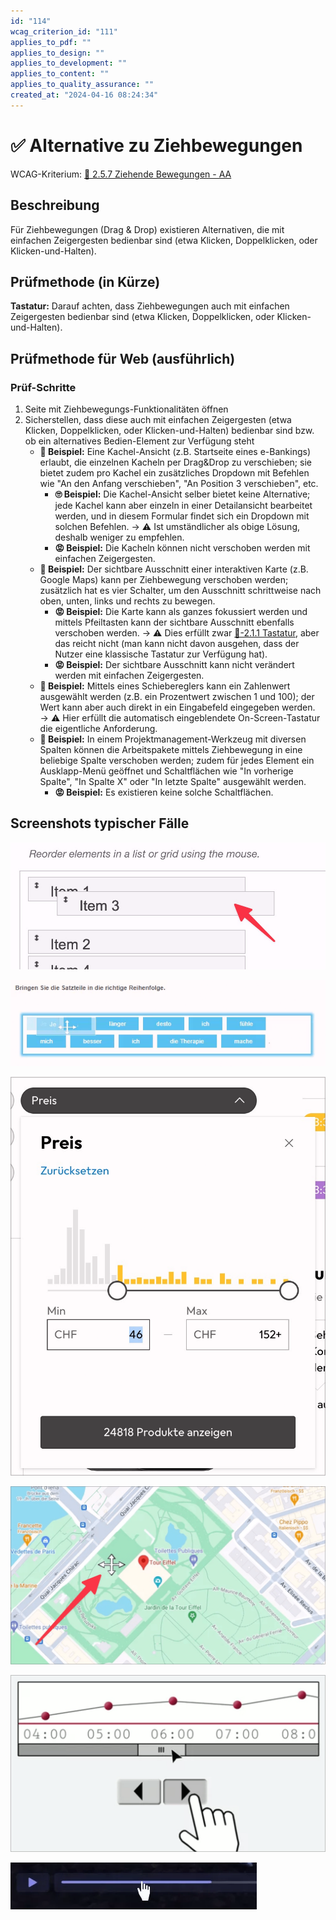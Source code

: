 ```yaml
---
id: "114"
wcag_criterion_id: "111"
applies_to_pdf: ""
applies_to_design: ""
applies_to_development: ""
applies_to_content: ""
applies_to_quality_assurance: ""
created_at: "2024-04-16 08:24:34"
---
```


# ✅ Alternative zu Ziehbewegungen

WCAG-Kriterium: [📜 2.5.7 Ziehende Bewegungen - AA](..)

## Beschreibung

Für Ziehbewegungen (Drag & Drop) existieren Alternativen, die mit einfachen Zeigergesten bedienbar sind (etwa Klicken, Doppelklicken, oder Klicken-und-Halten).

## Prüfmethode (in Kürze)

**Tastatur:** Darauf achten, dass Ziehbewegungen auch mit einfachen Zeigergesten bedienbar sind (etwa Klicken, Doppelklicken, oder Klicken-und-Halten).

## Prüfmethode für Web (ausführlich)

### Prüf-Schritte

1. Seite mit Ziehbewegungs-Funktionalitäten öffnen
1. Sicherstellen, dass diese auch mit einfachen Zeigergesten (etwa Klicken, Doppelklicken, oder Klicken-und-Halten) bedienbar sind bzw. ob ein alternatives Bedien-Element zur Verfügung steht
    - **🙂 Beispiel:** Eine Kachel-Ansicht (z.B. Startseite eines e-Bankings) erlaubt, die einzelnen Kacheln per Drag&Drop zu verschieben; sie bietet zudem pro Kachel ein zusätzliches Dropdown mit Befehlen wie "An den Anfang verschieben", "An Position 3 verschieben", etc.
        - **🙄 Beispiel:** Die Kachel-Ansicht selber bietet keine Alternative; jede Kachel kann aber einzeln in einer Detailansicht bearbeitet werden, und in diesem Formular findet sich ein Dropdown mit solchen Befehlen. → ⚠️ Ist umständlicher als obige Lösung, deshalb weniger zu empfehlen.
        - **😡 Beispiel:** Die Kacheln können nicht verschoben werden mit einfachen Zeigergesten.
    - **🙂 Beispiel:** Der sichtbare Ausschnitt einer interaktiven Karte (z.B. Google Maps) kann per Ziehbewegung verschoben werden; zusätzlich hat es vier Schalter, um den Ausschnitt schrittweise nach oben, unten, links und rechts zu bewegen.
        - **😡 Beispiel:** Die Karte kann als ganzes fokussiert werden und mittels Pfeiltasten kann der sichtbare Ausschnitt ebenfalls verschoben werden. → ⚠️ Dies erfüllt zwar [📜-2.1.1 Tastatur](/de/wcag/2.1.1-tastatur), aber das reicht nicht (man kann nicht davon ausgehen, dass der Nutzer eine klassische Tastatur zur Verfügung hat).
        - **😡 Beispiel:** Der sichtbare Ausschnitt kann nicht verändert werden mit einfachen Zeigergesten.
    - **🙂 Beispiel:** Mittels eines Schiebereglers kann ein Zahlenwert ausgewählt werden (z.B. ein Prozentwert zwischen 1 und 100); der Wert kann aber auch direkt in ein Eingabefeld eingegeben werden. → ⚠️ Hier erfüllt die automatisch eingeblendete On-Screen-Tastatur die eigentliche Anforderung.
    - **🙂 Beispiel:** In einem Projektmanagement-Werkzeug mit diversen Spalten können die Arbeitspakete mittels Ziehbewegung in eine beliebige Spalte verschoben werden; zudem für jedes Element ein Ausklapp-Menü geöffnet und Schaltflächen wie "In vorherige Spalte", "In Spalte X" oder "In letzte Spalte" ausgewählt werden.
        - **😡 Beispiel:** Es existieren keine solche Schaltflächen.

## Screenshots typischer Fälle

![Per Drag&Drop sortierbare Liste](images/per-dragdrop-sortierbare-liste.png)

![Weitere solche Liste](images/weitere-solche-liste.png)

![Preis-Schieberegler mit manueller Eingabemöglichkeit](images/preis-schieberegler-mit-manueller-eingabemglichkeit.png)

![Karte, die mit Zeiger verschoben werden kann](images/karte-die-mit-zeiger-verschoben-werden-kann.png)

![Scrollbar, die über zwei Schalter auch mit einfacher Zeigereingabe benutzt werden kann](images/scrollbar-die-ber-zwei-schalter-auch-mit-einfacher-zeigereingabe-benutzt-werden-kann.png)

![Ein Audio-Player, dessen Wiedergabe-Position man per Slider verändern kann](images/ein-audio-player-dessen-wiedergabe-position-man-per-slider-verndern-kann.png)
